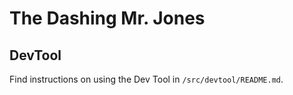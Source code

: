 # The Dashing Mr. Jones

## DevTool
Find instructions on using the Dev Tool in `/src/devtool/README.md`.
